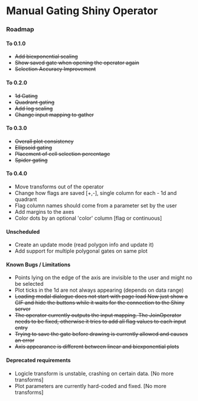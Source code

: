 # Manual Gating Shiny Operator

### Roadmap

#### To 0.1.0
* <del>Add biexponential scaling</del>
* <del>Show saved gate when opening the operator again</del>
* <del>Selection Accuracy Improvement</del>

#### To 0.2.0
* <del>1d Gating</del>
* <del>Quadrant gating</del>
* <del>Add log scaling</del>
* <del>Change input mapping to gather</del>

#### To 0.3.0
* <del>Overall plot consistency</del>
* <del>Ellipsoid gating</del>
* <del>Placement of cell selection percentage</del>
* <del>Spider gating</del>

#### To 0.4.0
* Move transforms out of the operator
* Change how flags are saved [+,-], single column for each - 1d and quadrant
* Flag column names should come from a parameter set by the user
* Add margins to the axes
* Color dots by an optional 'color' column [flag or continuous]


#### Unscheduled 
* Create an update mode (read polygon info and update it)
* Add support for multiple polygonal gates on same plot



#### Known Bugs / Limitations
* Points lying on the edge of the axis are invisible to the user and might no be selected
* Plot ticks in the 1d are not always appearing (depends on data range)
* <del>Loading modal dialogue does not start with page load <del>Now just show a GIF and hide the buttons while it waits for the connection to the Shiny server</del>
* <del>The operator currently outputs the input mapping. The JoinOperator needs to be fixed, otherwise it tries to add all flag values to each input entry</del>
* <del>Trying to save the gate before drawing is currently allowed and causes an error</del>
* <del>Axis appearance is different between linear and biexponential plots</del>

#### Deprecated requirements
* Logicle transform is unstable, crashing on certain data. [No more transforms]
* Plot parameters are currently hard-coded and fixed. [No more transforms]